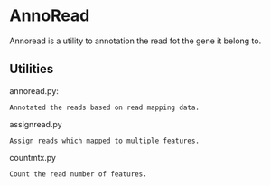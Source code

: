 # AnnoRead

Annoread is a utility to annotation the read fot the gene it belong to.

## Utilities

annoread.py:

    Annotated the reads based on read mapping data.

assignread.py

    Assign reads which mapped to multiple features.

countmtx.py

    Count the read number of features.
